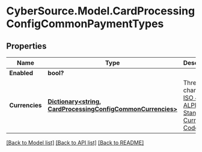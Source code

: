 # CyberSource.Model.CardProcessingConfigCommonPaymentTypes
## Properties

Name | Type | Description | Notes
------------ | ------------- | ------------- | -------------
**Enabled** | **bool?** |  | [optional] 
**Currencies** | [**Dictionary&lt;string, CardProcessingConfigCommonCurrencies&gt;**](CardProcessingConfigCommonCurrencies.md) | Three-character [ISO 4217 ALPHA-3 Standard Currency Codes.](http://apps.cybersource.com/library/documentation/sbc/quickref/currencies.pdf) | [optional] 

[[Back to Model list]](../README.md#documentation-for-models) [[Back to API list]](../README.md#documentation-for-api-endpoints) [[Back to README]](../README.md)

